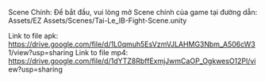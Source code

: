 Scene Chính: Để bắt đầu, vui lòng mở Scene chính của game tại đường dẫn:
Assets/EZ Assets/Scenes/Tai-Le_IB-Fight-Scene.unity

Link to file apk:
https://drive.google.com/file/d/1L0qmuh5EsVzmVJLAHMG3Nbm_A506cW3
1/view?usp=sharing
Link to file mp4:
https://drive.google.com/file/d/1dYTZ8RbffExmjJwmCaOP_OgkwesO12Pl/vi
ew?usp=sharing
